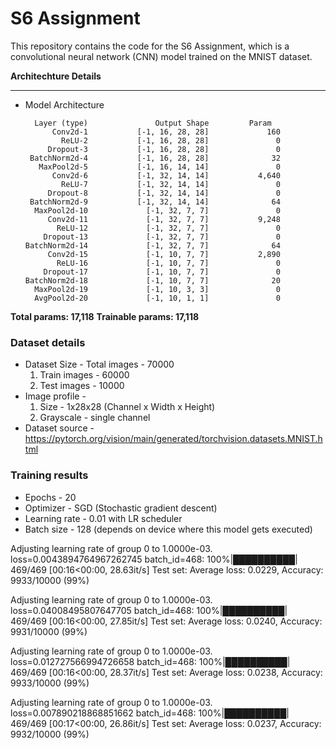 # S6 Assignment

This repository contains the code for the S6 Assignment, which is a convolutional neural network (CNN) model trained on the MNIST dataset.

**Architechture Details**
<hr/>

- Model Architecture 

        Layer (type)               Output Shape         Param 
            Conv2d-1           [-1, 16, 28, 28]             160
              ReLU-2           [-1, 16, 28, 28]               0
           Dropout-3           [-1, 16, 28, 28]               0
       BatchNorm2d-4           [-1, 16, 28, 28]              32
         MaxPool2d-5           [-1, 16, 14, 14]               0
            Conv2d-6           [-1, 32, 14, 14]           4,640
              ReLU-7           [-1, 32, 14, 14]               0
           Dropout-8           [-1, 32, 14, 14]               0
       BatchNorm2d-9           [-1, 32, 14, 14]              64
        MaxPool2d-10             [-1, 32, 7, 7]               0
           Conv2d-11             [-1, 32, 7, 7]           9,248
             ReLU-12             [-1, 32, 7, 7]               0
          Dropout-13             [-1, 32, 7, 7]               0
      BatchNorm2d-14             [-1, 32, 7, 7]              64
           Conv2d-15             [-1, 10, 7, 7]           2,890
             ReLU-16             [-1, 10, 7, 7]               0
          Dropout-17             [-1, 10, 7, 7]               0
      BatchNorm2d-18             [-1, 10, 7, 7]              20
        MaxPool2d-19             [-1, 10, 3, 3]               0
        AvgPool2d-20             [-1, 10, 1, 1]               0
**Total params: 17,118**
**Trainable params: 17,118**

### **Dataset details**

- Dataset Size - Total images - 70000
    1. Train images - 60000
    2. Test images - 10000
- Image profile -
    1. Size - 1x28x28 (Channel x Width x Height)
    2. Grayscale - single channel
- Dataset source - https://pytorch.org/vision/main/generated/torchvision.datasets.MNIST.html


### **Training results**

- Epochs - 20
- Optimizer - SGD (Stochastic gradient descent)
- Learning rate - 0.01 with LR scheduler
- Batch size - 128 (depends on device where this model gets executed)

Adjusting learning rate of group 0 to 1.0000e-03.
loss=0.0043894764967262745 batch_id=468: 100%|██████████| 469/469 [00:16<00:00, 28.63it/s]
Test set: Average loss: 0.0229, Accuracy: 9933/10000 (99%)

Adjusting learning rate of group 0 to 1.0000e-03.
loss=0.04008495807647705 batch_id=468: 100%|██████████| 469/469 [00:16<00:00, 27.85it/s]
Test set: Average loss: 0.0240, Accuracy: 9931/10000 (99%)

Adjusting learning rate of group 0 to 1.0000e-03.
loss=0.012727566994726658 batch_id=468: 100%|██████████| 469/469 [00:16<00:00, 28.37it/s]
Test set: Average loss: 0.0238, Accuracy: 9933/10000 (99%)

Adjusting learning rate of group 0 to 1.0000e-03.
loss=0.007890218868851662 batch_id=468: 100%|██████████| 469/469 [00:17<00:00, 26.86it/s]
Test set: Average loss: 0.0237, Accuracy: 9932/10000 (99%)

